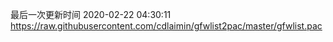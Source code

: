 最后一次更新时间 2020-02-22 04:30:11
https://raw.githubusercontent.com/cdlaimin/gfwlist2pac/master/gfwlist.pac


